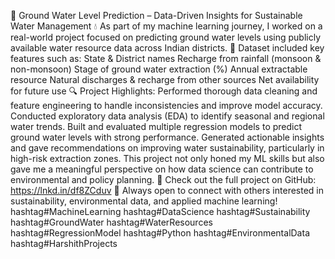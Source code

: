 🌊 Ground Water Level Prediction – Data-Driven Insights for Sustainable Water Management 💧
As part of my machine learning journey, I worked on a real-world project focused on predicting ground water levels using publicly available water resource data across Indian districts.
📁 Dataset included key features such as:
State & District names
Recharge from rainfall (monsoon & non-monsoon)
Stage of ground water extraction (%)
Annual extractable resource
Natural discharges & recharge from other sources
Net availability for future use
🔍 Project Highlights:
Performed thorough data cleaning and feature engineering to handle inconsistencies and improve model accuracy.
Conducted exploratory data analysis (EDA) to identify seasonal and regional water trends.
Built and evaluated multiple regression models to predict ground water levels with strong performance.
Generated actionable insights and gave recommendations on improving water sustainability, particularly in high-risk extraction zones.
This project not only honed my ML skills but also gave me a meaningful perspective on how data science can contribute to environmental and policy planning.
📌 Check out the full project on GitHub: https://lnkd.in/df8ZCduv
 🤝 Always open to connect with others interested in sustainability, environmental data, and applied machine learning!
hashtag#MachineLearning hashtag#DataScience hashtag#Sustainability hashtag#GroundWater hashtag#WaterResources hashtag#RegressionModel hashtag#Python hashtag#EnvironmentalData hashtag#HarshithProjects
